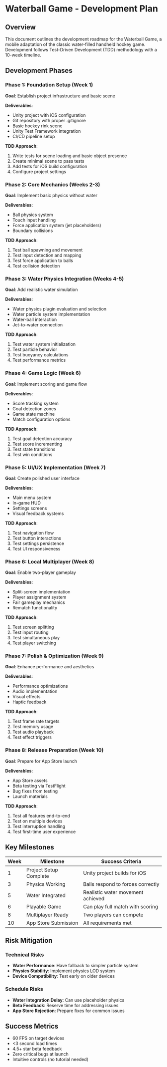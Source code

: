# Waterball Game - Development Plan

## Overview
This document outlines the development roadmap for the Waterball Game, a mobile adaptation of the classic water-filled handheld hockey game. Development follows Test-Driven Development (TDD) methodology with a 10-week timeline.

## Development Phases

### Phase 1: Foundation Setup (Week 1)
**Goal**: Establish project infrastructure and basic scene

**Deliverables**:
- Unity project with iOS configuration
- Git repository with proper .gitignore
- Basic hockey rink scene
- Unity Test Framework integration
- CI/CD pipeline setup

**TDD Approach**:
1. Write tests for scene loading and basic object presence
2. Create minimal scene to pass tests
3. Add tests for iOS build configuration
4. Configure project settings

### Phase 2: Core Mechanics (Weeks 2-3)
**Goal**: Implement basic physics without water

**Deliverables**:
- Ball physics system
- Touch input handling
- Force application system (jet placeholders)
- Boundary collisions

**TDD Approach**:
1. Test ball spawning and movement
2. Test input detection and mapping
3. Test force application to balls
4. Test collision detection

### Phase 3: Water Physics Integration (Weeks 4-5)
**Goal**: Add realistic water simulation

**Deliverables**:
- Water physics plugin evaluation and selection
- Water particle system implementation
- Water-ball interaction
- Jet-to-water connection

**TDD Approach**:
1. Test water system initialization
2. Test particle behavior
3. Test buoyancy calculations
4. Test performance metrics

### Phase 4: Game Logic (Week 6)
**Goal**: Implement scoring and game flow

**Deliverables**:
- Score tracking system
- Goal detection zones
- Game state machine
- Match configuration options

**TDD Approach**:
1. Test goal detection accuracy
2. Test score incrementing
3. Test state transitions
4. Test win conditions

### Phase 5: UI/UX Implementation (Week 7)
**Goal**: Create polished user interface

**Deliverables**:
- Main menu system
- In-game HUD
- Settings screens
- Visual feedback systems

**TDD Approach**:
1. Test navigation flow
2. Test button interactions
3. Test settings persistence
4. Test UI responsiveness

### Phase 6: Local Multiplayer (Week 8)
**Goal**: Enable two-player gameplay

**Deliverables**:
- Split-screen implementation
- Player assignment system
- Fair gameplay mechanics
- Rematch functionality

**TDD Approach**:
1. Test screen splitting
2. Test input routing
3. Test simultaneous play
4. Test player switching

### Phase 7: Polish & Optimization (Week 9)
**Goal**: Enhance performance and aesthetics

**Deliverables**:
- Performance optimizations
- Audio implementation
- Visual effects
- Haptic feedback

**TDD Approach**:
1. Test frame rate targets
2. Test memory usage
3. Test audio playback
4. Test effect triggers

### Phase 8: Release Preparation (Week 10)
**Goal**: Prepare for App Store launch

**Deliverables**:
- App Store assets
- Beta testing via TestFlight
- Bug fixes from testing
- Launch materials

**TDD Approach**:
1. Test all features end-to-end
2. Test on multiple devices
3. Test interruption handling
4. Test first-time user experience

## Key Milestones

| Week | Milestone | Success Criteria |
|------|-----------|------------------|
| 1 | Project Setup Complete | Unity project builds for iOS |
| 3 | Physics Working | Balls respond to forces correctly |
| 5 | Water Integrated | Realistic water movement achieved |
| 6 | Playable Game | Can play full match with scoring |
| 8 | Multiplayer Ready | Two players can compete |
| 10 | App Store Submission | All requirements met |

## Risk Mitigation

### Technical Risks
- **Water Performance**: Have fallback to simpler particle system
- **Physics Stability**: Implement physics LOD system
- **Device Compatibility**: Test early on older devices

### Schedule Risks
- **Water Integration Delay**: Can use placeholder physics
- **Beta Feedback**: Reserve time for addressing issues
- **App Store Rejection**: Prepare fixes for common issues

## Success Metrics
- 60 FPS on target devices
- <3 second load times
- 4.5+ star beta feedback
- Zero critical bugs at launch
- Intuitive controls (no tutorial needed)